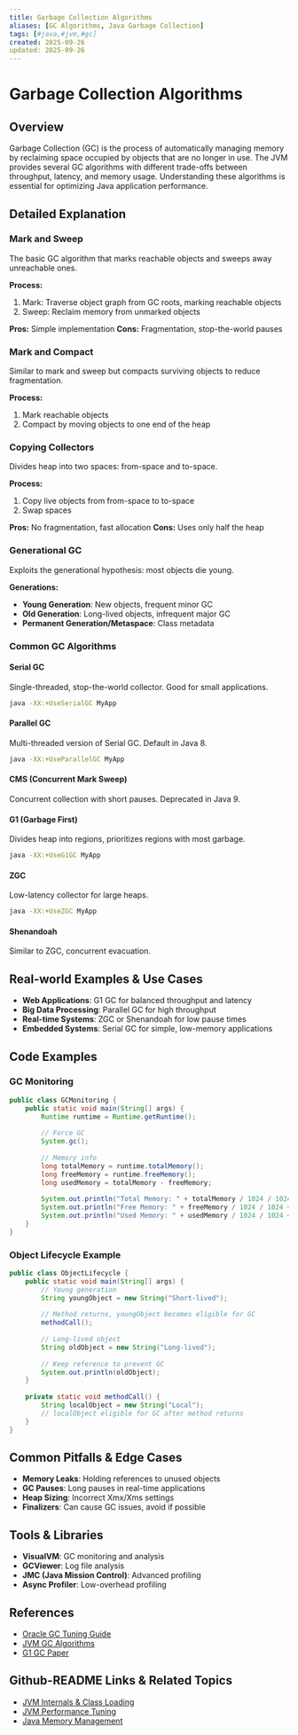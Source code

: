 ```yaml
---
title: Garbage Collection Algorithms
aliases: [GC Algorithms, Java Garbage Collection]
tags: [#java,#jvm,#gc]
created: 2025-09-26
updated: 2025-09-26
---
```


# Garbage Collection Algorithms

## Overview

Garbage Collection (GC) is the process of automatically managing memory by reclaiming space occupied by objects that are no longer in use. The JVM provides several GC algorithms with different trade-offs between throughput, latency, and memory usage. Understanding these algorithms is essential for optimizing Java application performance.

## Detailed Explanation

### Mark and Sweep

The basic GC algorithm that marks reachable objects and sweeps away unreachable ones.

**Process:**
1. Mark: Traverse object graph from GC roots, marking reachable objects
2. Sweep: Reclaim memory from unmarked objects

**Pros:** Simple implementation
**Cons:** Fragmentation, stop-the-world pauses

### Mark and Compact

Similar to mark and sweep but compacts surviving objects to reduce fragmentation.

**Process:**
1. Mark reachable objects
2. Compact by moving objects to one end of the heap

### Copying Collectors

Divides heap into two spaces: from-space and to-space.

**Process:**
1. Copy live objects from from-space to to-space
2. Swap spaces

**Pros:** No fragmentation, fast allocation
**Cons:** Uses only half the heap

### Generational GC

Exploits the generational hypothesis: most objects die young.

**Generations:**
- **Young Generation**: New objects, frequent minor GC
- **Old Generation**: Long-lived objects, infrequent major GC
- **Permanent Generation/Metaspace**: Class metadata

### Common GC Algorithms

#### Serial GC
Single-threaded, stop-the-world collector. Good for small applications.

```bash
java -XX:+UseSerialGC MyApp
```

#### Parallel GC
Multi-threaded version of Serial GC. Default in Java 8.

```bash
java -XX:+UseParallelGC MyApp
```

#### CMS (Concurrent Mark Sweep)
Concurrent collection with short pauses. Deprecated in Java 9.

#### G1 (Garbage First)
Divides heap into regions, prioritizes regions with most garbage.

```bash
java -XX:+UseG1GC MyApp
```

#### ZGC
Low-latency collector for large heaps.

```bash
java -XX:+UseZGC MyApp
```

#### Shenandoah
Similar to ZGC, concurrent evacuation.

## Real-world Examples & Use Cases

- **Web Applications**: G1 GC for balanced throughput and latency
- **Big Data Processing**: Parallel GC for high throughput
- **Real-time Systems**: ZGC or Shenandoah for low pause times
- **Embedded Systems**: Serial GC for simple, low-memory applications

## Code Examples

### GC Monitoring

```java
public class GCMonitoring {
    public static void main(String[] args) {
        Runtime runtime = Runtime.getRuntime();
        
        // Force GC
        System.gc();
        
        // Memory info
        long totalMemory = runtime.totalMemory();
        long freeMemory = runtime.freeMemory();
        long usedMemory = totalMemory - freeMemory;
        
        System.out.println("Total Memory: " + totalMemory / 1024 / 1024 + " MB");
        System.out.println("Free Memory: " + freeMemory / 1024 / 1024 + " MB");
        System.out.println("Used Memory: " + usedMemory / 1024 / 1024 + " MB");
    }
}
```

### Object Lifecycle Example

```java
public class ObjectLifecycle {
    public static void main(String[] args) {
        // Young generation
        String youngObject = new String("Short-lived");
        
        // Method returns, youngObject becomes eligible for GC
        methodCall();
        
        // Long-lived object
        String oldObject = new String("Long-lived");
        
        // Keep reference to prevent GC
        System.out.println(oldObject);
    }
    
    private static void methodCall() {
        String localObject = new String("Local");
        // localObject eligible for GC after method returns
    }
}
```

## Common Pitfalls & Edge Cases

- **Memory Leaks**: Holding references to unused objects
- **GC Pauses**: Long pauses in real-time applications
- **Heap Sizing**: Incorrect Xmx/Xms settings
- **Finalizers**: Can cause GC issues, avoid if possible

## Tools & Libraries

- **VisualVM**: GC monitoring and analysis
- **GCViewer**: Log file analysis
- **JMC (Java Mission Control)**: Advanced profiling
- **Async Profiler**: Low-overhead profiling

## References

- [Oracle GC Tuning Guide](https://docs.oracle.com/javase/8/docs/technotes/guides/vm/gctuning/)
- [JVM GC Algorithms](https://www.oracle.com/technetwork/java/javase/tech/memorymanagement-whitepaper-1-150020.pdf)
- [G1 GC Paper](https://dl.acm.org/doi/10.1145/1029873.1029874)

## Github-README Links & Related Topics

- [JVM Internals & Class Loading](../jvm-internals-and-class-loading/README.md)
- [JVM Performance Tuning](../jvm-performance-tuning/README.md)
- [Java Memory Management](../java-memory-management/README.md)
